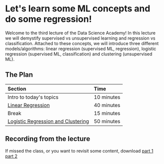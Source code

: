 # Let's learn some ML concepts and do some regression!

Welcome to the third lecture of the Data Science Academy! In this lecture we will demystify supervised vs unsupervised
learning and regression vs classification. Attached to these concepts, we will introduce three different
models/algorithms: linear regression (supervised ML, regression), logistic regression (supervised ML, classification)
and clustering (unsupervised ML).

## The Plan

| Section                                                                       | Time       |
|:------------------------------------------------------------------------------|:-----------|
| Intro to today's topics                                                       | 10 minutes |
| [Linear Regression](supervised_unsupervised_learning.ipynb)                   | 40 minutes |
| Break                                                                         | 15 minutes |
| [Logistic Regression and Clustering](supervised_unsupervised_learning.ipynb)  | 50 minutes |

## Recording from the lecture

If missed the class, or you want to revisit some content, download
[part 1](https://drive.google.com/file/d/1Gm1xXf85dI5ukR7JDL7ePYO9RSqpLMIu/view?usp=sharing)
[part 2](https://drive.google.com/file/d/1Gm1xXf85dI5ukR7JDL7ePYO9RSqpLMIu/view?usp=sharing)
